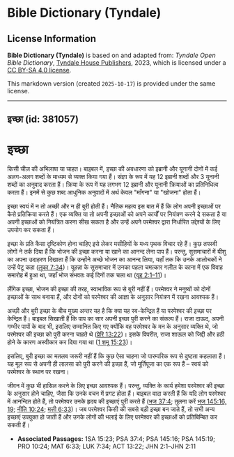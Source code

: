 # Bible Dictionary (Tyndale)

## License Information

**Bible Dictionary (Tyndale)** is based on and adapted from: _Tyndale Open Bible Dictionary_, [Tyndale House Publishers](https://tyndaleopenresources.com/), 2023, which is licensed under a [CC BY-SA 4.0 license](https://creativecommons.org/licenses/by-sa/4.0/legalcode.en).

This markdown version (created `2025-10-17`) is provided under the same license.



--------------------------------

## इच्छा (id: 381057)

इच्छा
=====

किसी चीज़ की अभिलाषा या चाहत। बाइबल में, इच्छा की अवधारणा को इब्रानी और यूनानी दोनों में कई अलग\-अलग शब्दों के माध्यम से व्यक्त किया गया हैं। संज्ञा के रूप में यह 12 इब्रानी शब्दों और 3 यूनानी शब्दों का अनुवाद करता हैं। क्रिया के रूप में यह लगभग 12 इब्रानी और यूनानी क्रियाओं का प्रतिनिधित्व करता हैं। इनमें से कुछ शब्द आधुनिक अनुवादों में अर्थ केवल "माँगना" या "खोजना" होता हैं।

इच्छा स्वयं में न तो अच्छी और न ही बुरी होती हैं। नैतिक महत्व इस बात में हैं कि लोग अपनी इच्छाओं पर कैसे प्रतिक्रिया करते हैं। एक व्यक्ति या तो अपनी इच्छाओं को अपने कार्यों पर नियंत्रण करने दे सकता है या अपनी इच्छाओं को नियंत्रित करना सीख सकता है और उन्हें अपने परमेश्वर द्वारा निर्धारित उद्देश्यों के लिए उपयोग कर सकता हैं।

इच्छा के प्रति कैसा दृष्टिकोण होना चाहिए इसे लेकर मसीहियों के मध्य पृथक विचार रहे हैं। कुछ तपस्वी लोगों ने तर्क दिया हैं कि भोजन की इच्छा करना या खाने का आनन्द लेना पाप हैं। परन्तु, सुसमाचारों में यीशु का अपना उदाहरण दिखाता हैं कि उन्होंने अच्छे भोजन का आनन्द लिया, यहाँ तक कि उनके आलोचकों ने उन्हें पेटू कहा ([लूका 7:34](https://ref.ly/Luke7:34))। यूहन्ना के सुसमाचार में उनका पहला चमत्कार गलील के काना में एक विवाह समारोह में हुआ था, जहाँ भोज संभवतः कई दिनों तक चला था ([यूह 2:1–11](https://ref.ly/John2:1-John2:11))।

लैंगिक इच्छा, भोजन की इच्छा की तरह, स्वाभाविक रूप से बुरी नहीं हैं। परमेश्वर ने मनुष्यों को दोनों इच्छाओं के साथ बनाया हैं, और दोनों को परमेश्वर की आज्ञा के अनुसार नियंत्रण में रखना आवश्यक हैं।

अच्छी और बुरी इच्छा के बीच मुख्य अन्तर यह है कि क्या यह स्व\-केन्द्रित हैं या परमेश्वर की इच्छा पर केन्द्रित हैं। बाइबल सिखाती हैं कि पाप का सार अपनी इच्छा पुरी करने का संकल्प हैं। राजा दाऊद, अपनी गम्भीर पापों के बाद भी, इसलिए सम्मानित किए गए क्योंकि वह परमेश्वर के मन के अनुसार व्यक्ति थे, जो परमेश्वर की इच्छा को पुरी करना चाहते थे ([प्रेरि 13:22](https://ref.ly/Acts13:22))। इसके विपरीत, राजा शाऊल को जिद्दी और हठी होने के कारण अस्वीकार कर दिया गया था ([1 शमू 15:23](https://ref.ly/1Sam15:23))।

इसलिए, बुरी इच्छा का मतलब जरूरी नहीं हैं कि कुछ ऐसा चाहना जो पारम्परिक रूप से दुष्टता कहलाता हैं। यह मूल रूप से अपनी ही लालसा को पुरी करने की इच्छा हैं, जो मूर्तिपूजा का एक रूप हैं – स्वयं को परमेश्वर के स्थान पर रखना।

जीवन में कुछ भी हासिल करने के लिए इच्छा आवश्यक हैं। परन्तु, व्यक्ति के कार्य हमेशा परमेश्वर की इच्छा के अनुसार होने चाहिए, जैसा कि उनके वचन में प्रगट होता हैं। बाइबल वादा करती हैं कि यदि लोग परमेश्वर में आनन्दित होते हैं, तो परमेश्वर उनके हृदय की इच्छाएं पुरी करते हैं ([भज 37:4](https://ref.ly/Ps37:4); तुलना करें [भज 145:16, 19](https://ref.ly/Ps145:16); [नीति 10:24](https://ref.ly/Prov10:24); [मत्ती 6:33](https://ref.ly/Matt6:33))। जब परमेश्वर किसी की सबसे बड़ी इच्छा बन जाते हैं, तो सभी अन्य इच्छाएं उपयुक्त हो जाती हैं और उनके लोगों की भलाई के लिए परमेश्वर की इच्छाओं को प्रतिबिम्बित कर सकती हैं।

* **Associated Passages:** 1SA 15:23; PSA 37:4; PSA 145:16; PSA 145:19; PRO 10:24; MAT 6:33; LUK 7:34; ACT 13:22; JHN 2:1–JHN 2:11

